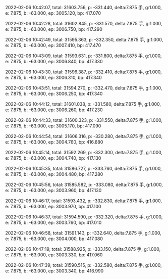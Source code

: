 2022-02-06 10:42:07, total: 31603.756, p: -331.440, delta:7.875 手, g:1.000, e: 7.875, b: -63.000, ep: 3005.120, bp: 417.070

2022-02-06 10:42:28, total: 31602.845, p: -331.570, delta:7.875 手, g:1.000, e: 7.875, b: -63.000, ep: 3006.750, bp: 417.290

2022-02-06 10:42:49, total: 31595.363, p: -332.350, delta:7.875 手, g:1.000, e: 7.875, b: -63.000, ep: 3007.410, bp: 417.470

2022-02-06 10:43:09, total: 31593.631, p: -331.800, delta:7.875 手, g:1.000, e: 7.875, b: -63.000, ep: 3006.840, bp: 417.330

2022-02-06 10:43:30, total: 31596.387, p: -332.410, delta:7.875 手, g:1.000, e: 7.875, b: -63.000, ep: 3006.310, bp: 417.340

2022-02-06 10:43:51, total: 31594.270, p: -332.470, delta:7.875 手, g:1.000, e: 7.875, b: -63.000, ep: 3006.250, bp: 417.340

2022-02-06 10:44:12, total: 31601.038, p: -331.580, delta:7.875 手, g:1.000, e: 7.875, b: -63.000, ep: 3006.260, bp: 417.230

2022-02-06 10:44:33, total: 31600.323, p: -331.550, delta:7.875 手, g:1.000, e: 7.875, b: -63.000, ep: 3005.170, bp: 417.090

2022-02-06 10:44:54, total: 31606.316, p: -330.280, delta:7.875 手, g:1.000, e: 7.875, b: -63.000, ep: 3004.760, bp: 416.880

2022-02-06 10:45:14, total: 31592.269, p: -332.300, delta:7.875 手, g:1.000, e: 7.875, b: -63.000, ep: 3004.740, bp: 417.130

2022-02-06 10:45:35, total: 31586.727, p: -333.760, delta:7.875 手, g:1.000, e: 7.875, b: -63.000, ep: 3004.480, bp: 417.280

2022-02-06 10:45:56, total: 31585.582, p: -333.080, delta:7.875 手, g:1.000, e: 7.875, b: -63.000, ep: 3003.960, bp: 417.130

2022-02-06 10:46:17, total: 31593.432, p: -332.830, delta:7.875 手, g:1.000, e: 7.875, b: -63.000, ep: 3003.970, bp: 417.100

2022-02-06 10:46:37, total: 31594.590, p: -332.320, delta:7.875 手, g:1.000, e: 7.875, b: -63.000, ep: 3003.760, bp: 417.010

2022-02-06 10:46:58, total: 31591.143, p: -332.640, delta:7.875 手, g:1.000, e: 7.875, b: -63.000, ep: 3004.000, bp: 417.080

2022-02-06 10:47:19, total: 31588.925, p: -333.150, delta:7.875 手, g:1.000, e: 7.875, b: -63.000, ep: 3003.330, bp: 417.060

2022-02-06 10:47:39, total: 31590.515, p: -332.580, delta:7.875 手, g:1.000, e: 7.875, b: -63.000, ep: 3003.340, bp: 416.990